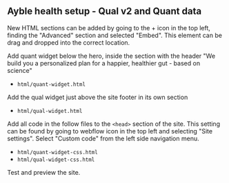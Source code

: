 ## Ayble health setup - Qual v2 and Quant data

New HTML sections can be added by going to the + icon in the top left, finding the "Advanced" section and selected "Embed". This element can be drag and dropped into the correct location.

Add quant widget below the hero, inside the section with the header "We build you a personalized plan for a happier, healthier gut - based on science"
- `html/quant-widget.html`

Add the qual widget just above the site footer in its own section
- `html/qual-widget.html`

Add all code in the follow files to the `<head>` section of the site. This setting can be found by going to webflow icon in the top left and selecting "Site settings". Select "Custom code" from the left side navigation menu.
- `html/quant-widget-css.html`
- `html/qual-widget-css.html`

Test and preview the site.
